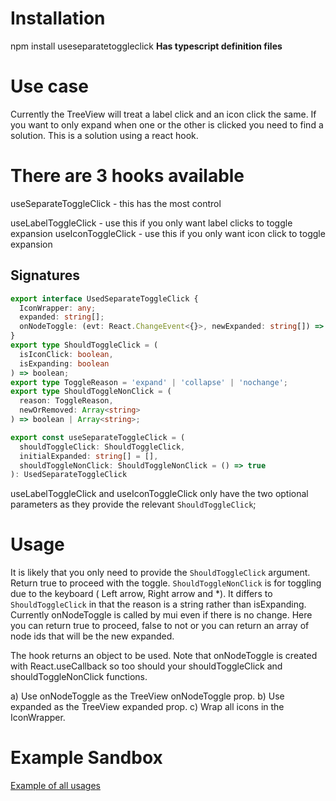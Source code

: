 # Installation

npm install useseparatetoggleclick
**Has typescript definition files**

# Use case

Currently the TreeView will treat a label click and an icon click the same.  If you want to only expand when one or the other is clicked you need to find a solution.  This is a solution using a react hook.

# There are 3 hooks available

useSeparateToggleClick - this has the most control

useLabelToggleClick - use this if you only want label clicks to toggle expansion
useIconToggleClick - use this if you only want icon click to toggle expansion

## Signatures

```typescript
export interface UsedSeparateToggleClick {
  IconWrapper: any;
  expanded: string[];
  onNodeToggle: (evt: React.ChangeEvent<{}>, newExpanded: string[]) => void;
}
export type ShouldToggleClick = (
  isIconClick: boolean,
  isExpanding: boolean
) => boolean;
export type ToggleReason = 'expand' | 'collapse' | 'nochange';
export type ShouldToggleNonClick = (
  reason: ToggleReason,
  newOrRemoved: Array<string>
) => boolean | Array<string>;

export const useSeparateToggleClick = (
  shouldToggleClick: ShouldToggleClick,
  initialExpanded: string[] = [],
  shouldToggleNonClick: ShouldToggleNonClick = () => true
): UsedSeparateToggleClick 

```

useLabelToggleClick and useIconToggleClick only have the two optional parameters as they provide the relevant `ShouldToggleClick`;

# Usage

It is likely that you only need to provide the `ShouldToggleClick` argument.  Return true to proceed with the toggle.  `ShouldToggleNonClick` is for toggling due to the keyboard ( Left arrow, Right arrow and *).  It differs to `ShouldToggleClick` in that the reason is a string rather than isExpanding.  Currently onNodeToggle is called by mui even if there is no change.  Here you can return true to proceed, false to not or you can return an array of node ids that will be the new expanded.

The hook returns an object to be used.  Note that onNodeToggle is created with React.useCallback so too should your shouldToggleClick and shouldToggleNonClick functions.  

a) Use onNodeToggle as the TreeView onNodeToggle prop.
b) Use expanded as the TreeView expanded prop.
c) Wrap all icons in the IconWrapper.

# Example Sandbox
[Example of all usages](https://codesandbox.io/s/stupefied-tree-xhjxl)
